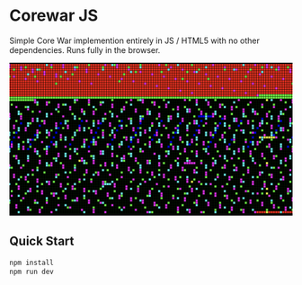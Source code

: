 # Corewar JS


Simple Core War implemention entirely in JS / HTML5 with no other dependencies. Runs fully in the browser. 

![Corewar](public/corewar.png)

## Quick Start

```
npm install
npm run dev
```